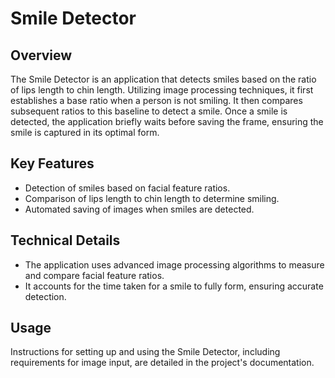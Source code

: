 # Smile Detector

## Overview
The Smile Detector is an application that detects smiles based on the ratio of lips length to chin length. Utilizing image processing techniques, it first establishes a base ratio when a person is not smiling. It then compares subsequent ratios to this baseline to detect a smile. Once a smile is detected, the application briefly waits before saving the frame, ensuring the smile is captured in its optimal form.

## Key Features
- Detection of smiles based on facial feature ratios.
- Comparison of lips length to chin length to determine smiling.
- Automated saving of images when smiles are detected.

## Technical Details
- The application uses advanced image processing algorithms to measure and compare facial feature ratios.
- It accounts for the time taken for a smile to fully form, ensuring accurate detection.

## Usage
Instructions for setting up and using the Smile Detector, including requirements for image input, are detailed in the project's documentation.
